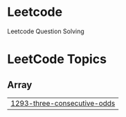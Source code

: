 # Leetcode

Leetcode Question Solving

<!---LeetCode Topics Start-->
# LeetCode Topics
## Array
|  |
| ------- |
| [1293-three-consecutive-odds](https://github.com/adivaste/Leetcode/tree/master/1293-three-consecutive-odds) |
<!---LeetCode Topics End-->